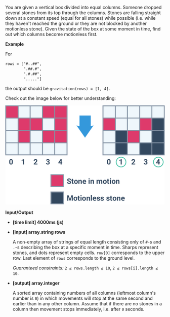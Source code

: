 ﻿You are given a vertical box divided into equal columns. Someone dropped several stones from its top through the columns. Stones are falling straight down at a constant speed (equal for all stones) while possible (i.e. while they haven't reached the ground or they are not blocked by another motionless stone). Given the state of the box at some moment in time, find out which columns become motionless first.

**Example**

For

```
rows = ["#..##",
        ".##.#",
        ".#.##",
        "....."]

```

the output should be `gravitation(rows) = [1, 4]`.

Check out the image below for better understanding:

![](images/example.png)

**Input/Output**

*   **[time limit] 4000ms (js)**

*   **[input] array.string rows**

    A non-empty array of strings of equal length consisting only of `#`-s and `.`-s describing the box at a specific moment in time. Sharps represent stones, and dots represent empty cells. `row[0]` corresponds to the upper row. Last element of `rows` corresponds to the ground level.

    _Guaranteed constraints:_
    `2 ≤ rows.length ≤ 10`,
    `2 ≤ rows[i].length ≤ 10`.

*   **[output] array.integer**

    A sorted array containing numbers of all columns (leftmost column's number is `0`) in which movements will stop at the same second and earlier than in any other column. Assume that if there are no stones in a column then movement stops immediately, i.e. after `0` seconds.